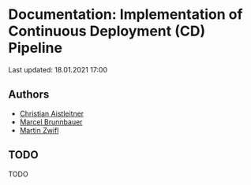# Documentation: Implementation of Continuous Deployment (CD) Pipeline

Last updated: 18.01.2021 17:00

## Authors
- [Christian Aistleitner](https://github.com/christianaistleitner)
- [Marcel Brunnbauer](https://github.com/Marcel256)
- [Martin Zwifl](https://github.com/martin-zwifl)

## TODO

TODO
